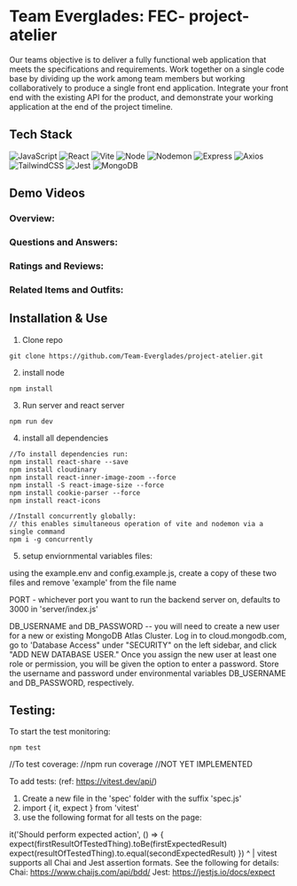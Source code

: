 # Team Everglades: FEC- project-atelier

Our teams objective is to deliver a fully functional web application that meets the specifications and requirements. Work together on a single code base by dividing up the work among team members but working collaboratively to produce a single front end application. Integrate your front end with the existing API for the product, and demonstrate your working application at the end of the project timeline.

## Tech Stack

![JavaScript](https://img.shields.io/badge/JavaScript-F7DF1E?style=for-the-badge&logo=javascript&logoColor=black)
![React](https://img.shields.io/badge/-React-61DAFB?logo=react&logoColor=white&style=for-the-badge)
![Vite](https://img.shields.io/badge/vite-%23646CFF.svg?style=for-the-badge&logo=vite&logoColor=white)
![Node](https://img.shields.io/badge/-Node-9ACD32?logo=node.js&logoColor=white&style=for-the-badge)
![Nodemon](https://img.shields.io/badge/NODEMON-%23323330.svg?style=for-the-badge&logo=nodemon&logoColor=%BBDEAD)
![Express](https://img.shields.io/badge/-Express-DCDCDC?logo=express&logoColor=black&style=for-the-badge)
![Axios](https://img.shields.io/badge/-Axios-671ddf?logo=axios&logoColor=black&style=for-the-badge)
![TailwindCSS](https://img.shields.io/badge/tailwindcss-%2338B2AC.svg?style=for-the-badge&logo=tailwind-css&logoColor=white)
![Jest](https://img.shields.io/badge/Jest-323330?style=for-the-badge&logo=Jest&logoColor=white)
![MongoDB](https://img.shields.io/badge/MongoDB-%234ea94b.svg?style=for-the-badge&logo=mongodb&logoColor=white)

## Demo Videos

### Overview:

### Questions and Answers:

### Ratings and Reviews:

### Related Items and Outfits:


## Installation & Use
1. Clone repo
```
git clone https://github.com/Team-Everglades/project-atelier.git
```
2. install node
```
npm install
```
3. Run server and react server
```
npm run dev
```
4. install all dependencies
```
//To install dependencies run:
npm install react-share --save
npm install cloudinary
npm install react-inner-image-zoom --force
npm install -S react-image-size --force
npm install cookie-parser --force
npm install react-icons
```

```
//Install concurrently globally:
// this enables simultaneous operation of vite and nodemon via a single command
npm i -g concurrently
```
5. setup enviornmental variables files:

using the example.env and config.example.js, create a copy of these two files and remove 'example' from the file name

PORT - whichever port you want to run the backend server on, defaults to 3000 in 'server/index.js'

DB_USERNAME and DB_PASSWORD -- you will need to create a new user for a new or existing MongoDB Atlas Cluster. Log in to cloud.mongodb.com, go to 'Database Access" under "SECURITY" on the left sidebar, and click "ADD NEW DATABASE USER." Once you assign the new user at least one role or permission, you will be given the option to enter a password. Store the username and password under environmental variables DB_USERNAME and DB_PASSWORD, respectively.

## Testing:

To start the test monitoring:
```
npm test
```

//To test coverage:
//npm run coverage
//NOT YET IMPLEMENTED

To add tests:
(ref: https://vitest.dev/api/)
1. Create a new file in the 'spec' folder with the suffix 'spec.js'
2. import { it, expect } from 'vitest'
3. use the following format for all tests on the page:

it('Should perform expected action', () => {
  expect(firstResultOfTestedThing).toBe(firstExpectedResult)
  expect(resultOfTestedThing).to.equal(secondExpectedResult)
})                              ^
                                |
                                vitest supports all Chai and Jest assertion formats. See the following for details:
                                Chai: https://www.chaijs.com/api/bdd/
                                Jest: https://jestjs.io/docs/expect
